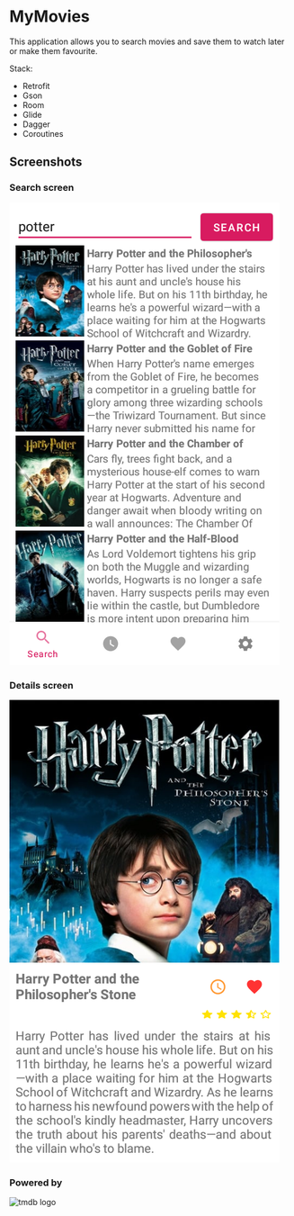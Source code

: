 # MyMovies
This application allows you to search movies and save them to watch later or make them favourite.

Stack:
+ Retrofit
+ Gson
+ Room
+ Glide
+ Dagger
+ Coroutines

Screenshots
-----------

### Search screen
![search screen](/img/screenshot_search.png?raw=true)

### Details screen
![details screen](/img/screenshot_details.png?raw=true)

### Powered by
![tmdb logo](https://www.themoviedb.org/assets/2/v4/logos/v2/blue_square_1-5bdc75aaebeb75dc7ae79426ddd9be3b2be1e342510f8202baf6bffa71d7f5c4.svg)
